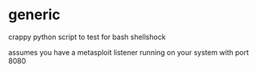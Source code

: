 generic
=======
crappy python script to test for bash shellshock

assumes you have a metasploit listener running on your system with port 8080
